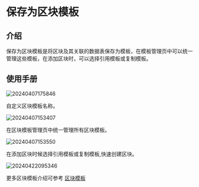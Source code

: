 # 保存为区块模板
<PluginInfo name="ui-schema-storage"></PluginInfo>

## 介绍

保存为区块模板是将区块及其关联的数据表保存为模板，在模板管理页中可以统一管理这些模板，在添加区块时，可以选择引用模板或复制模板。

## 使用手册
![20240407175846](https://nocobase-docs.oss-cn-beijing.aliyuncs.com/20240407175846.png)

自定义区块模板名称。

![20240407153407](https://nocobase-docs.oss-cn-beijing.aliyuncs.com/20240407153407.png)

在区块模板管理页中统一管理所有区块模板。

![20240407153550](https://nocobase-docs.oss-cn-beijing.aliyuncs.com/20240407153550.png)

在添加区块时候选择引用模板或复制模板,快速创建区块。

![20240422095346](https://nocobase-docs.oss-cn-beijing.aliyuncs.com/20240422095346.png)

更多区块模板介绍可参考 [区块模板](/handbook/ui/blocks/block-templates)
